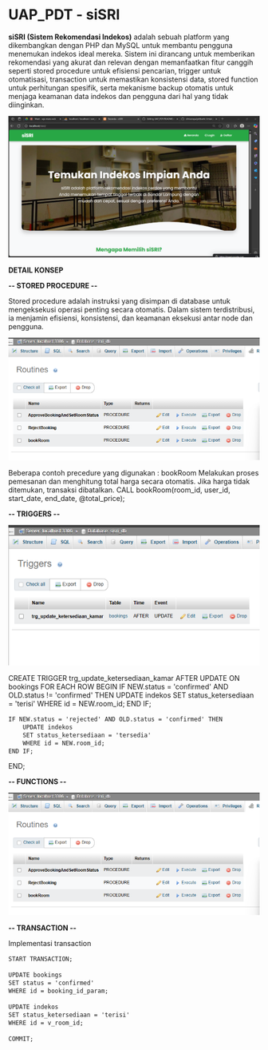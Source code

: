 # UAP_PDT - siSRI
**siSRI (Sistem Rekomendasi Indekos)** adalah sebuah platform yang dikembangkan dengan PHP dan MySQL untuk membantu pengguna menemukan indekos ideal mereka. Sistem ini dirancang untuk memberikan rekomendasi yang akurat dan relevan dengan memanfaatkan fitur canggih seperti stored procedure untuk efisiensi pencarian, trigger untuk otomatisasi, transaction untuk memastikan konsistensi data, stored function untuk perhitungan spesifik, serta mekanisme backup otomatis untuk menjaga keamanan data indekos dan pengguna dari hal yang tidak diinginkan.

<img src="assets/img/siSri.png" alt="Tampilan Web" width="1000">

**DETAIL KONSEP**

**-- STORED PROCEDURE --**

Stored procedure adalah instruksi yang disimpan di database untuk mengeksekusi operasi penting secara otomatis. Dalam sistem terdistribusi, ia menjamin efisiensi, konsistensi, dan keamanan eksekusi antar node dan pengguna.


<img src="assets/img/procedure.png" alt="Procedure" width="600">

Beberapa contoh precedure yang digunakan :
bookRoom
Melakukan proses pemesanan dan menghitung total harga secara otomatis. Jika harga tidak ditemukan, transaksi dibatalkan.
CALL bookRoom(room_id, user_id, start_date, end_date, @total_price);



**-- TRIGGERS --**

<img src="assets/img/Trigger.png" alt="Procedure" width="600">

CREATE TRIGGER trg_update_ketersediaan_kamar
AFTER UPDATE ON bookings
FOR EACH ROW
BEGIN
    IF NEW.status = 'confirmed' AND OLD.status != 'confirmed' THEN
        UPDATE indekos
        SET status_ketersediaan = 'terisi'
        WHERE id = NEW.room_id;
    END IF;

    IF NEW.status = 'rejected' AND OLD.status = 'confirmed' THEN
        UPDATE indekos
        SET status_ketersediaan = 'tersedia'
        WHERE id = NEW.room_id;
    END IF;
END;


**-- FUNCTIONS --**


<img src="assets/img/procedure.png" alt="Procedure" width="600">




**-- TRANSACTION --**

Implementasi transaction

    START TRANSACTION;
    
    UPDATE bookings
    SET status = 'confirmed'
    WHERE id = booking_id_param;
    
    UPDATE indekos
    SET status_ketersediaan = 'terisi'
    WHERE id = v_room_id;
    
    COMMIT;


